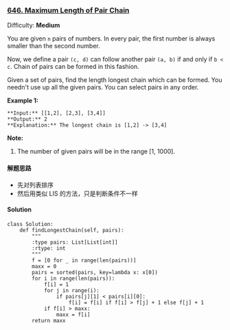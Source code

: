 ### [646\. Maximum Length of Pair Chain](https://leetcode.com/problems/maximum-length-of-pair-chain/description/)

Difficulty: **Medium**


You are given `n` pairs of numbers. In every pair, the first number is always smaller than the second number.

Now, we define a pair `(c, d)` can follow another pair `(a, b)` if and only if `b < c`. Chain of pairs can be formed in this fashion.

Given a set of pairs, find the length longest chain which can be formed. You needn't use up all the given pairs. You can select pairs in any order.

**Example 1:**  

```
**Input:** [[1,2], [2,3], [3,4]]
**Output:** 2
**Explanation:** The longest chain is [1,2] -> [3,4]
```

**Note:**  

1.  The number of given pairs will be in the range [1, 1000].

#### 解题思路
- 先对列表排序
- 然后用类似 LIS 的方法，只是判断条件不一样


#### Solution
```
class Solution:
    def findLongestChain(self, pairs):
        """
        :type pairs: List[List[int]]
        :rtype: int
        """
        f = [0 for _ in range(len(pairs))]
        maxx = 0
        pairs = sorted(pairs, key=lambda x: x[0])
        for i in range(len(pairs)):
            f[i] = 1
            for j in range(i):
                if pairs[j][1] < pairs[i][0]:
                    f[i] = f[i] if f[i] > f[j] + 1 else f[j] + 1
            if f[i] > maxx:
                maxx = f[i]
        return maxx    
```